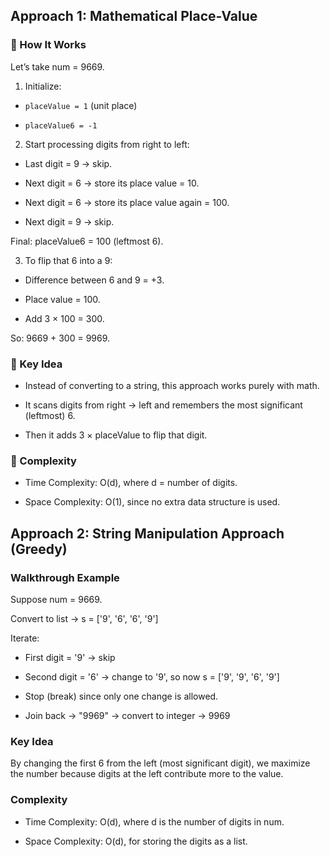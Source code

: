 ## Approach 1: Mathematical Place-Value

### 🔎 How It Works

Let’s take num = 9669.

1. Initialize:

- `placeValue = 1` (unit place)

- `placeValue6 = -1`

2. Start processing digits from right to left:

- Last digit = 9 → skip.

- Next digit = 6 → store its place value = 10.

- Next digit = 6 → store its place value again = 100.

- Next digit = 9 → skip.

Final: placeValue6 = 100 (leftmost 6).

3. To flip that 6 into a 9:

- Difference between 6 and 9 = +3.

- Place value = 100.

- Add 3 × 100 = 300.

So: 9669 + 300 = 9969.

### 🔹 Key Idea

- Instead of converting to a string, this approach works purely with math.

- It scans digits from right → left and remembers the most significant (leftmost) 6.

- Then it adds 3 × placeValue to flip that digit.

### 🔹 Complexity

- Time Complexity: O(d), where d = number of digits.

- Space Complexity: O(1), since no extra data structure is used.








## Approach 2: String Manipulation Approach (Greedy)

### Walkthrough Example

Suppose num = 9669.

Convert to list → s = ['9', '6', '6', '9']

Iterate:

- First digit = '9' → skip

- Second digit = '6' → change to '9', so now s = ['9', '9', '6', '9']

- Stop (break) since only one change is allowed.

- Join back → "9969" → convert to integer → 9969

### Key Idea

By changing the first 6 from the left (most significant digit), we maximize the number because digits at the left contribute more to the value.

### Complexity

- Time Complexity: O(d), where d is the number of digits in num.

- Space Complexity: O(d), for storing the digits as a list.